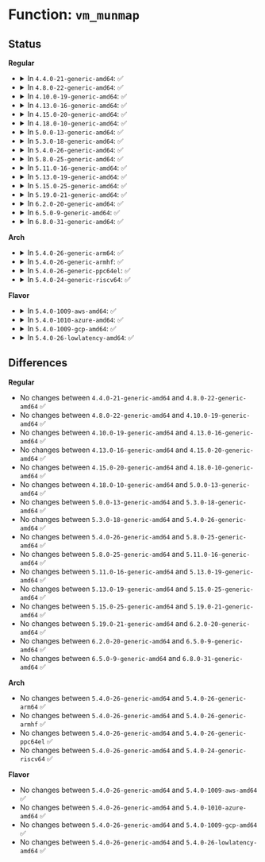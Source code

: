 # Function: <code>vm_munmap</code>

## Status
<b>Regular</b>
<ul>
<li>
<details>
<summary>In <code>4.4.0-21-generic-amd64</code>: ✅</summary>

```c
int vm_munmap(long unsigned int start, size_t len)
```

```json
{
  "name": "vm_munmap",
  "collision_type": "Unique Global",
  "inline_type": "No",
  "funcs": [
    {
      "addr": 18446744071580707024,
      "name": "vm_munmap",
      "external": true,
      "loc": "mm/mmap.c:2617",
      "file": "mm/mmap.c",
      "inline": "seen, unknown",
      "caller_inline": [],
      "caller_func": [
        "arch/x86/mm/mpx.c:mpx_handle_bd_fault",
        "mm/mmap.c:SyS_munmap",
        "fs/aio.c:kill_ioctx",
        "fs/aio.c:SyS_io_setup",
        "fs/binfmt_elf.c:elf_map"
      ]
    }
  ],
  "symbols": [
    {
      "addr": 18446744071580707024,
      "name": "vm_munmap",
      "section": ".text",
      "bind": "STB_GLOBAL",
      "size": 88
    }
  ]
}
```
</details>
</li>
<li>
<details>
<summary>In <code>4.8.0-22-generic-amd64</code>: ✅</summary>

```c
int vm_munmap(long unsigned int start, size_t len)
```

```json
{
  "name": "vm_munmap",
  "collision_type": "Unique Global",
  "inline_type": "No",
  "funcs": [
    {
      "addr": 18446744071580820320,
      "name": "vm_munmap",
      "external": true,
      "loc": "mm/mmap.c:2514",
      "file": "mm/mmap.c",
      "inline": "seen, unknown",
      "caller_inline": [],
      "caller_func": [
        "arch/x86/mm/mpx.c:mpx_handle_bd_fault",
        "fs/aio.c:SyS_io_setup",
        "fs/aio.c:kill_ioctx",
        "fs/binfmt_elf.c:elf_map"
      ]
    }
  ],
  "symbols": [
    {
      "addr": 18446744071580820320,
      "name": "vm_munmap",
      "section": ".text",
      "bind": "STB_GLOBAL",
      "size": 98
    }
  ]
}
```
</details>
</li>
<li>
<details>
<summary>In <code>4.10.0-19-generic-amd64</code>: ✅</summary>

```c
int vm_munmap(long unsigned int start, size_t len)
```

```json
{
  "name": "vm_munmap",
  "collision_type": "Unique Global",
  "inline_type": "No",
  "funcs": [
    {
      "addr": 18446744071580885808,
      "name": "vm_munmap",
      "external": true,
      "loc": "mm/mmap.c:2667",
      "file": "mm/mmap.c",
      "inline": "seen, unknown",
      "caller_inline": [],
      "caller_func": [
        "arch/x86/mm/mpx.c:mpx_handle_bd_fault",
        "fs/aio.c:kill_ioctx",
        "fs/aio.c:ioctx_alloc",
        "fs/binfmt_elf.c:elf_map"
      ]
    }
  ],
  "symbols": [
    {
      "addr": 18446744071580885808,
      "name": "vm_munmap",
      "section": ".text",
      "bind": "STB_GLOBAL",
      "size": 98
    }
  ]
}
```
</details>
</li>
<li>
<details>
<summary>In <code>4.13.0-16-generic-amd64</code>: ✅</summary>

```c
int vm_munmap(long unsigned int start, size_t len)
```

```json
{
  "name": "vm_munmap",
  "collision_type": "Unique Global",
  "inline_type": "No",
  "funcs": [
    {
      "addr": 18446744071580930800,
      "name": "vm_munmap",
      "external": true,
      "loc": "mm/mmap.c:2710",
      "file": "mm/mmap.c",
      "inline": "seen, unknown",
      "caller_inline": [],
      "caller_func": [
        "arch/x86/mm/mpx.c:mpx_handle_bd_fault",
        "mm/mmap.c:SyS_munmap",
        "fs/aio.c:kill_ioctx",
        "fs/aio.c:ioctx_alloc",
        "fs/binfmt_elf.c:elf_map"
      ]
    }
  ],
  "symbols": [
    {
      "addr": 18446744071580930800,
      "name": "vm_munmap",
      "section": ".text",
      "bind": "STB_GLOBAL",
      "size": 173
    }
  ]
}
```
</details>
</li>
<li>
<details>
<summary>In <code>4.15.0-20-generic-amd64</code>: ✅</summary>

```c
int vm_munmap(long unsigned int start, size_t len)
```

```json
{
  "name": "vm_munmap",
  "collision_type": "Unique Global",
  "inline_type": "No",
  "funcs": [
    {
      "addr": 18446744071581030480,
      "name": "vm_munmap",
      "external": true,
      "loc": "mm/mmap.c:2736",
      "file": "mm/mmap.c",
      "inline": "seen, unknown",
      "caller_inline": [],
      "caller_func": [
        "arch/x86/mm/mpx.c:mpx_handle_bd_fault",
        "mm/mmap.c:SyS_munmap",
        "fs/aio.c:kill_ioctx",
        "fs/aio.c:ioctx_alloc",
        "fs/binfmt_elf.c:elf_map"
      ]
    }
  ],
  "symbols": [
    {
      "addr": 18446744071581030480,
      "name": "vm_munmap",
      "section": ".text",
      "bind": "STB_GLOBAL",
      "size": 173
    }
  ]
}
```
</details>
</li>
<li>
<details>
<summary>In <code>4.18.0-10-generic-amd64</code>: ✅</summary>

```c
int vm_munmap(long unsigned int start, size_t len)
```

```json
{
  "name": "vm_munmap",
  "collision_type": "Unique Global",
  "inline_type": "No",
  "funcs": [
    {
      "addr": 18446744071581165152,
      "name": "vm_munmap",
      "external": true,
      "loc": "mm/mmap.c:2791",
      "file": "mm/mmap.c",
      "inline": "seen, unknown",
      "caller_inline": [],
      "caller_func": [
        "arch/x86/mm/mpx.c:mpx_handle_bd_fault",
        "mm/mmap.c:__ia32_sys_munmap",
        "mm/mmap.c:__x64_sys_munmap",
        "fs/aio.c:kill_ioctx",
        "fs/aio.c:ioctx_alloc",
        "fs/binfmt_elf.c:elf_map",
        "fs/compat_binfmt_elf.c:elf_map"
      ]
    }
  ],
  "symbols": [
    {
      "addr": 18446744071581165152,
      "name": "vm_munmap",
      "section": ".text",
      "bind": "STB_GLOBAL",
      "size": 173
    }
  ]
}
```
</details>
</li>
<li>
<details>
<summary>In <code>5.0.0-13-generic-amd64</code>: ✅</summary>

```c
int vm_munmap(long unsigned int start, size_t len)
```

```json
{
  "name": "vm_munmap",
  "collision_type": "Unique Global",
  "inline_type": "No",
  "funcs": [
    {
      "addr": 18446744071581245312,
      "name": "vm_munmap",
      "external": true,
      "loc": "mm/mmap.c:2863",
      "file": "mm/mmap.c",
      "inline": "seen, unknown",
      "caller_inline": [],
      "caller_func": [
        "arch/x86/mm/mpx.c:mpx_handle_bd_fault",
        "fs/aio.c:kill_ioctx",
        "fs/aio.c:ioctx_alloc",
        "fs/binfmt_elf.c:elf_map",
        "fs/compat_binfmt_elf.c:elf_map"
      ]
    }
  ],
  "symbols": [
    {
      "addr": 18446744071581245312,
      "name": "vm_munmap",
      "section": ".text",
      "bind": "STB_GLOBAL",
      "size": 18
    }
  ]
}
```
</details>
</li>
<li>
<details>
<summary>In <code>5.3.0-18-generic-amd64</code>: ✅</summary>

```c
int vm_munmap(long unsigned int start, size_t len)
```

```json
{
  "name": "vm_munmap",
  "collision_type": "Unique Global",
  "inline_type": "No",
  "funcs": [
    {
      "addr": 18446744071581319808,
      "name": "vm_munmap",
      "external": true,
      "loc": "mm/mmap.c:2869",
      "file": "mm/mmap.c",
      "inline": "seen, unknown",
      "caller_inline": [],
      "caller_func": [
        "arch/x86/mm/mpx.c:mpx_handle_bd_fault",
        "fs/aio.c:kill_ioctx",
        "fs/aio.c:ioctx_alloc",
        "fs/binfmt_elf.c:elf_map",
        "fs/compat_binfmt_elf.c:elf_map"
      ]
    }
  ],
  "symbols": [
    {
      "addr": 18446744071581319808,
      "name": "vm_munmap",
      "section": ".text",
      "bind": "STB_GLOBAL",
      "size": 18
    }
  ]
}
```
</details>
</li>
<li>
<details>
<summary>In <code>5.4.0-26-generic-amd64</code>: ✅</summary>

```c
int vm_munmap(long unsigned int start, size_t len)
```

```json
{
  "name": "vm_munmap",
  "collision_type": "Unique Global",
  "inline_type": "No",
  "funcs": [
    {
      "addr": 18446744071581379040,
      "name": "vm_munmap",
      "external": true,
      "loc": "mm/mmap.c:2874",
      "file": "mm/mmap.c",
      "inline": "seen, unknown",
      "caller_inline": [],
      "caller_func": [
        "arch/x86/mm/mpx.c:mpx_handle_bd_fault",
        "fs/aio.c:kill_ioctx",
        "fs/aio.c:ioctx_alloc",
        "fs/binfmt_elf.c:elf_map",
        "fs/compat_binfmt_elf.c:elf_map"
      ]
    }
  ],
  "symbols": [
    {
      "addr": 18446744071581379040,
      "name": "vm_munmap",
      "section": ".text",
      "bind": "STB_GLOBAL",
      "size": 18
    }
  ]
}
```
</details>
</li>
<li>
<details>
<summary>In <code>5.8.0-25-generic-amd64</code>: ✅</summary>

```c
int vm_munmap(long unsigned int start, size_t len)
```

```json
{
  "name": "vm_munmap",
  "collision_type": "Unique Global",
  "inline_type": "No",
  "funcs": [
    {
      "addr": 18446744071581580304,
      "name": "vm_munmap",
      "external": true,
      "loc": "mm/mmap.c:2884",
      "file": "mm/mmap.c",
      "inline": "seen, unknown",
      "caller_inline": [],
      "caller_func": [
        "fs/aio.c:kill_ioctx",
        "fs/aio.c:ioctx_alloc",
        "fs/binfmt_elf.c:elf_map"
      ]
    }
  ],
  "symbols": [
    {
      "addr": 18446744071581580304,
      "name": "vm_munmap",
      "section": ".text",
      "bind": "STB_GLOBAL",
      "size": 18
    }
  ]
}
```
</details>
</li>
<li>
<details>
<summary>In <code>5.11.0-16-generic-amd64</code>: ✅</summary>

```c
int vm_munmap(long unsigned int start, size_t len)
```

```json
{
  "name": "vm_munmap",
  "collision_type": "Unique Global",
  "inline_type": "No",
  "funcs": [
    {
      "addr": 18446744071581626048,
      "name": "vm_munmap",
      "external": true,
      "loc": "mm/mmap.c:2947",
      "file": "mm/mmap.c",
      "inline": "seen, unknown",
      "caller_inline": [],
      "caller_func": [
        "fs/aio.c:kill_ioctx",
        "fs/aio.c:ioctx_alloc",
        "fs/binfmt_elf.c:elf_map"
      ]
    }
  ],
  "symbols": [
    {
      "addr": 18446744071581626048,
      "name": "vm_munmap",
      "section": ".text",
      "bind": "STB_GLOBAL",
      "size": 18
    }
  ]
}
```
</details>
</li>
<li>
<details>
<summary>In <code>5.13.0-19-generic-amd64</code>: ✅</summary>

```c
int vm_munmap(long unsigned int start, size_t len)
```

```json
{
  "name": "vm_munmap",
  "collision_type": "Unique Global",
  "inline_type": "No",
  "funcs": [
    {
      "addr": 18446744071581645264,
      "name": "vm_munmap",
      "external": true,
      "loc": "mm/mmap.c:2951",
      "file": "mm/mmap.c",
      "inline": "seen, unknown",
      "caller_inline": [],
      "caller_func": [
        "fs/aio.c:kill_ioctx",
        "fs/aio.c:ioctx_alloc",
        "fs/binfmt_elf.c:elf_map"
      ]
    }
  ],
  "symbols": [
    {
      "addr": 18446744071581645264,
      "name": "vm_munmap",
      "section": ".text",
      "bind": "STB_GLOBAL",
      "size": 18
    }
  ]
}
```
</details>
</li>
<li>
<details>
<summary>In <code>5.15.0-25-generic-amd64</code>: ✅</summary>

```c
int vm_munmap(long unsigned int start, size_t len)
```

```json
{
  "name": "vm_munmap",
  "collision_type": "Unique Global",
  "inline_type": "No",
  "funcs": [
    {
      "addr": 18446744071581913280,
      "name": "vm_munmap",
      "external": true,
      "loc": "mm/mmap.c:2923",
      "file": "mm/mmap.c",
      "inline": "seen, unknown",
      "caller_inline": [],
      "caller_func": [
        "fs/aio.c:kill_ioctx",
        "fs/aio.c:ioctx_alloc",
        "fs/binfmt_elf.c:elf_map"
      ]
    }
  ],
  "symbols": [
    {
      "addr": 18446744071581913280,
      "name": "vm_munmap",
      "section": ".text",
      "bind": "STB_GLOBAL",
      "size": 18
    }
  ]
}
```
</details>
</li>
<li>
<details>
<summary>In <code>5.19.0-21-generic-amd64</code>: ✅</summary>

```c
int vm_munmap(long unsigned int start, size_t len)
```

```json
{
  "name": "vm_munmap",
  "collision_type": "Unique Global",
  "inline_type": "No",
  "funcs": [
    {
      "addr": 18446744071582319696,
      "name": "vm_munmap",
      "external": true,
      "loc": "mm/mmap.c:2924",
      "file": "mm/mmap.c",
      "inline": "seen, unknown",
      "caller_inline": [],
      "caller_func": [
        "fs/aio.c:kill_ioctx",
        "fs/aio.c:ioctx_alloc",
        "fs/binfmt_elf.c:elf_map"
      ]
    }
  ],
  "symbols": [
    {
      "addr": 18446744071582319696,
      "name": "vm_munmap",
      "section": ".text",
      "bind": "STB_GLOBAL",
      "size": 28
    }
  ]
}
```
</details>
</li>
<li>
<details>
<summary>In <code>6.2.0-20-generic-amd64</code>: ✅</summary>

```c
int vm_munmap(long unsigned int start, size_t len)
```

```json
{
  "name": "vm_munmap",
  "collision_type": "Unique Global",
  "inline_type": "No",
  "funcs": [
    {
      "addr": 18446744071582817536,
      "name": "vm_munmap",
      "external": true,
      "loc": "mm/mmap.c:2795",
      "file": "mm/mmap.c",
      "inline": "seen, unknown",
      "caller_inline": [],
      "caller_func": [
        "fs/aio.c:kill_ioctx",
        "fs/aio.c:ioctx_alloc",
        "fs/binfmt_elf.c:elf_map"
      ]
    }
  ],
  "symbols": [
    {
      "addr": 18446744071582817536,
      "name": "vm_munmap",
      "section": ".text",
      "bind": "STB_GLOBAL",
      "size": 28
    }
  ]
}
```
</details>
</li>
<li>
<details>
<summary>In <code>6.5.0-9-generic-amd64</code>: ✅</summary>

```c
int vm_munmap(long unsigned int start, size_t len)
```

```json
{
  "name": "vm_munmap",
  "collision_type": "Unique Global",
  "inline_type": "No",
  "funcs": [
    {
      "addr": 18446744071583031696,
      "name": "vm_munmap",
      "external": true,
      "loc": "mm/mmap.c:2909",
      "file": "mm/mmap.c",
      "inline": "seen, unknown",
      "caller_inline": [],
      "caller_func": [
        "fs/aio.c:kill_ioctx",
        "fs/aio.c:ioctx_alloc",
        "fs/binfmt_elf.c:elf_map"
      ]
    }
  ],
  "symbols": [
    {
      "addr": 18446744071583031696,
      "name": "vm_munmap",
      "section": ".text",
      "bind": "STB_GLOBAL",
      "size": 28
    }
  ]
}
```
</details>
</li>
<li>
<details>
<summary>In <code>6.8.0-31-generic-amd64</code>: ✅</summary>

```c
int vm_munmap(long unsigned int start, size_t len)
```

```json
{
  "name": "vm_munmap",
  "collision_type": "Unique Global",
  "inline_type": "No",
  "funcs": [
    {
      "addr": 18446744071583212912,
      "name": "vm_munmap",
      "external": true,
      "loc": "mm/mmap.c:2998",
      "file": "mm/mmap.c",
      "inline": "seen, unknown",
      "caller_inline": [],
      "caller_func": [
        "arch/x86/kernel/shstk.c:shstk_free",
        "arch/x86/kernel/shstk.c:alloc_shstk",
        "fs/aio.c:kill_ioctx",
        "fs/aio.c:ioctx_alloc",
        "fs/binfmt_elf.c:elf_load",
        "fs/compat_binfmt_elf.c:elf_load"
      ]
    }
  ],
  "symbols": [
    {
      "addr": 18446744071583212912,
      "name": "vm_munmap",
      "section": ".text",
      "bind": "STB_GLOBAL",
      "size": 28
    }
  ]
}
```
</details>
</li>
</ul>
<b>Arch</b>
<ul>
<li>
<details>
<summary>In <code>5.4.0-26-generic-arm64</code>: ✅</summary>

```c
int vm_munmap(long unsigned int start, size_t len)
```

```json
{
  "name": "vm_munmap",
  "collision_type": "Unique Global",
  "inline_type": "No",
  "funcs": [
    {
      "addr": 18446603336492785888,
      "name": "vm_munmap",
      "external": true,
      "loc": "mm/mmap.c:2874",
      "file": "mm/mmap.c",
      "inline": "seen, unknown",
      "caller_inline": [],
      "caller_func": [
        "fs/aio.c:kill_ioctx",
        "fs/aio.c:ioctx_alloc",
        "fs/binfmt_elf.c:elf_map",
        "fs/compat_binfmt_elf.c:elf_map"
      ]
    }
  ],
  "symbols": [
    {
      "addr": 18446603336492785888,
      "name": "vm_munmap",
      "section": ".text",
      "bind": "STB_GLOBAL",
      "size": 56
    }
  ]
}
```
</details>
</li>
<li>
<details>
<summary>In <code>5.4.0-26-generic-armhf</code>: ✅</summary>

```c
int vm_munmap(long unsigned int start, size_t len)
```

```json
{
  "name": "vm_munmap",
  "collision_type": "Unique Global",
  "inline_type": "No",
  "funcs": [
    {
      "addr": 3226601512,
      "name": "vm_munmap",
      "external": true,
      "loc": "mm/mmap.c:2874",
      "file": "mm/mmap.c",
      "inline": "seen, unknown",
      "caller_inline": [],
      "caller_func": [
        "fs/aio.c:__se_sys_io_setup",
        "fs/aio.c:kill_ioctx",
        "fs/binfmt_elf.c:elf_map",
        "fs/binfmt_flat.c:load_flat_file"
      ]
    }
  ],
  "symbols": [
    {
      "addr": 3226601512,
      "name": "vm_munmap",
      "section": ".text",
      "bind": "STB_GLOBAL",
      "size": 32
    }
  ]
}
```
</details>
</li>
<li>
<details>
<summary>In <code>5.4.0-26-generic-ppc64el</code>: ✅</summary>

```c
int vm_munmap(long unsigned int start, size_t len)
```

```json
{
  "name": "vm_munmap",
  "collision_type": "Unique Global",
  "inline_type": "No",
  "funcs": [
    {
      "addr": 13835058055286154496,
      "name": "vm_munmap",
      "external": true,
      "loc": "mm/mmap.c:2874",
      "file": "mm/mmap.c",
      "inline": "seen, unknown",
      "caller_inline": [],
      "caller_func": [
        "fs/aio.c:kill_ioctx",
        "fs/aio.c:ioctx_alloc",
        "fs/binfmt_elf.c:elf_map",
        "fs/compat_binfmt_elf.c:elf_map"
      ]
    }
  ],
  "symbols": [
    {
      "addr": 13835058055286154496,
      "name": "vm_munmap",
      "section": ".text",
      "bind": "STB_GLOBAL",
      "size": 24
    }
  ]
}
```
</details>
</li>
<li>
<details>
<summary>In <code>5.4.0-24-generic-riscv64</code>: ✅</summary>

```c
int vm_munmap(long unsigned int start, size_t len)
```

```json
{
  "name": "vm_munmap",
  "collision_type": "Unique Global",
  "inline_type": "No",
  "funcs": [
    {
      "addr": 18446743936272756996,
      "name": "vm_munmap",
      "external": true,
      "loc": "mm/mmap.c:2874",
      "file": "mm/mmap.c",
      "inline": "seen, unknown",
      "caller_inline": [],
      "caller_func": [
        "fs/aio.c:__se_sys_io_setup",
        "fs/aio.c:kill_ioctx",
        "fs/binfmt_elf.c:elf_map",
        "fs/binfmt_flat.c:load_flat_file"
      ]
    }
  ],
  "symbols": [
    {
      "addr": 18446743936272756996,
      "name": "vm_munmap",
      "section": ".text",
      "bind": "STB_GLOBAL",
      "size": 52
    }
  ]
}
```
</details>
</li>
</ul>
<b>Flavor</b>
<ul>
<li>
<details>
<summary>In <code>5.4.0-1009-aws-amd64</code>: ✅</summary>

```c
int vm_munmap(long unsigned int start, size_t len)
```

```json
{
  "name": "vm_munmap",
  "collision_type": "Unique Global",
  "inline_type": "No",
  "funcs": [
    {
      "addr": 18446744071581347888,
      "name": "vm_munmap",
      "external": true,
      "loc": "mm/mmap.c:2874",
      "file": "mm/mmap.c",
      "inline": "seen, unknown",
      "caller_inline": [],
      "caller_func": [
        "arch/x86/mm/mpx.c:mpx_handle_bd_fault",
        "fs/aio.c:kill_ioctx",
        "fs/aio.c:ioctx_alloc",
        "fs/binfmt_elf.c:elf_map",
        "fs/compat_binfmt_elf.c:elf_map"
      ]
    }
  ],
  "symbols": [
    {
      "addr": 18446744071581347888,
      "name": "vm_munmap",
      "section": ".text",
      "bind": "STB_GLOBAL",
      "size": 18
    }
  ]
}
```
</details>
</li>
<li>
<details>
<summary>In <code>5.4.0-1010-azure-amd64</code>: ✅</summary>

```c
int vm_munmap(long unsigned int start, size_t len)
```

```json
{
  "name": "vm_munmap",
  "collision_type": "Unique Global",
  "inline_type": "No",
  "funcs": [
    {
      "addr": 18446744071581291600,
      "name": "vm_munmap",
      "external": true,
      "loc": "mm/mmap.c:2874",
      "file": "mm/mmap.c",
      "inline": "seen, unknown",
      "caller_inline": [],
      "caller_func": [
        "arch/x86/mm/mpx.c:mpx_handle_bd_fault",
        "fs/aio.c:kill_ioctx",
        "fs/aio.c:ioctx_alloc",
        "fs/binfmt_elf.c:elf_map",
        "fs/compat_binfmt_elf.c:elf_map"
      ]
    }
  ],
  "symbols": [
    {
      "addr": 18446744071581291600,
      "name": "vm_munmap",
      "section": ".text",
      "bind": "STB_GLOBAL",
      "size": 18
    }
  ]
}
```
</details>
</li>
<li>
<details>
<summary>In <code>5.4.0-1009-gcp-amd64</code>: ✅</summary>

```c
int vm_munmap(long unsigned int start, size_t len)
```

```json
{
  "name": "vm_munmap",
  "collision_type": "Unique Global",
  "inline_type": "No",
  "funcs": [
    {
      "addr": 18446744071581339088,
      "name": "vm_munmap",
      "external": true,
      "loc": "mm/mmap.c:2874",
      "file": "mm/mmap.c",
      "inline": "seen, unknown",
      "caller_inline": [],
      "caller_func": [
        "arch/x86/mm/mpx.c:mpx_handle_bd_fault",
        "fs/aio.c:kill_ioctx",
        "fs/aio.c:ioctx_alloc",
        "fs/binfmt_elf.c:elf_map",
        "fs/compat_binfmt_elf.c:elf_map"
      ]
    }
  ],
  "symbols": [
    {
      "addr": 18446744071581339088,
      "name": "vm_munmap",
      "section": ".text",
      "bind": "STB_GLOBAL",
      "size": 18
    }
  ]
}
```
</details>
</li>
<li>
<details>
<summary>In <code>5.4.0-26-lowlatency-amd64</code>: ✅</summary>

```c
int vm_munmap(long unsigned int start, size_t len)
```

```json
{
  "name": "vm_munmap",
  "collision_type": "Unique Global",
  "inline_type": "No",
  "funcs": [
    {
      "addr": 18446744071581403040,
      "name": "vm_munmap",
      "external": true,
      "loc": "mm/mmap.c:2874",
      "file": "mm/mmap.c",
      "inline": "seen, unknown",
      "caller_inline": [],
      "caller_func": [
        "arch/x86/mm/mpx.c:mpx_handle_bd_fault",
        "fs/aio.c:kill_ioctx",
        "fs/aio.c:ioctx_alloc",
        "fs/binfmt_elf.c:elf_map",
        "fs/compat_binfmt_elf.c:elf_map"
      ]
    }
  ],
  "symbols": [
    {
      "addr": 18446744071581403040,
      "name": "vm_munmap",
      "section": ".text",
      "bind": "STB_GLOBAL",
      "size": 18
    }
  ]
}
```
</details>
</li>
</ul>

## Differences
<b>Regular</b>
<ul>
<li>
No changes between <code>4.4.0-21-generic-amd64</code> and <code>4.8.0-22-generic-amd64</code> ✅
</li>
<li>
No changes between <code>4.8.0-22-generic-amd64</code> and <code>4.10.0-19-generic-amd64</code> ✅
</li>
<li>
No changes between <code>4.10.0-19-generic-amd64</code> and <code>4.13.0-16-generic-amd64</code> ✅
</li>
<li>
No changes between <code>4.13.0-16-generic-amd64</code> and <code>4.15.0-20-generic-amd64</code> ✅
</li>
<li>
No changes between <code>4.15.0-20-generic-amd64</code> and <code>4.18.0-10-generic-amd64</code> ✅
</li>
<li>
No changes between <code>4.18.0-10-generic-amd64</code> and <code>5.0.0-13-generic-amd64</code> ✅
</li>
<li>
No changes between <code>5.0.0-13-generic-amd64</code> and <code>5.3.0-18-generic-amd64</code> ✅
</li>
<li>
No changes between <code>5.3.0-18-generic-amd64</code> and <code>5.4.0-26-generic-amd64</code> ✅
</li>
<li>
No changes between <code>5.4.0-26-generic-amd64</code> and <code>5.8.0-25-generic-amd64</code> ✅
</li>
<li>
No changes between <code>5.8.0-25-generic-amd64</code> and <code>5.11.0-16-generic-amd64</code> ✅
</li>
<li>
No changes between <code>5.11.0-16-generic-amd64</code> and <code>5.13.0-19-generic-amd64</code> ✅
</li>
<li>
No changes between <code>5.13.0-19-generic-amd64</code> and <code>5.15.0-25-generic-amd64</code> ✅
</li>
<li>
No changes between <code>5.15.0-25-generic-amd64</code> and <code>5.19.0-21-generic-amd64</code> ✅
</li>
<li>
No changes between <code>5.19.0-21-generic-amd64</code> and <code>6.2.0-20-generic-amd64</code> ✅
</li>
<li>
No changes between <code>6.2.0-20-generic-amd64</code> and <code>6.5.0-9-generic-amd64</code> ✅
</li>
<li>
No changes between <code>6.5.0-9-generic-amd64</code> and <code>6.8.0-31-generic-amd64</code> ✅
</li>
</ul>
<b>Arch</b>
<ul>
<li>
No changes between <code>5.4.0-26-generic-amd64</code> and <code>5.4.0-26-generic-arm64</code> ✅
</li>
<li>
No changes between <code>5.4.0-26-generic-amd64</code> and <code>5.4.0-26-generic-armhf</code> ✅
</li>
<li>
No changes between <code>5.4.0-26-generic-amd64</code> and <code>5.4.0-26-generic-ppc64el</code> ✅
</li>
<li>
No changes between <code>5.4.0-26-generic-amd64</code> and <code>5.4.0-24-generic-riscv64</code> ✅
</li>
</ul>
<b>Flavor</b>
<ul>
<li>
No changes between <code>5.4.0-26-generic-amd64</code> and <code>5.4.0-1009-aws-amd64</code> ✅
</li>
<li>
No changes between <code>5.4.0-26-generic-amd64</code> and <code>5.4.0-1010-azure-amd64</code> ✅
</li>
<li>
No changes between <code>5.4.0-26-generic-amd64</code> and <code>5.4.0-1009-gcp-amd64</code> ✅
</li>
<li>
No changes between <code>5.4.0-26-generic-amd64</code> and <code>5.4.0-26-lowlatency-amd64</code> ✅
</li>
</ul>
